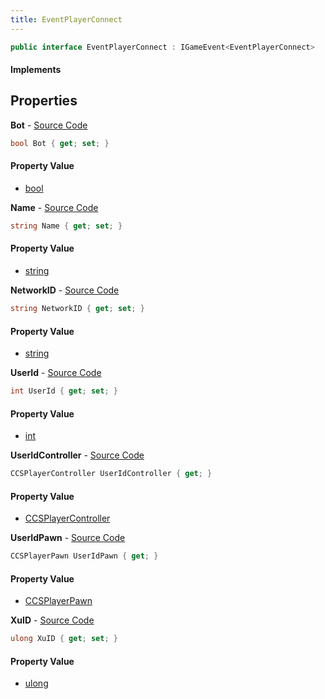 ```yaml
---
title: EventPlayerConnect
---
```


```csharp
public interface EventPlayerConnect : IGameEvent<EventPlayerConnect>
```

#### Implements

## Properties

**Bot** - [Source Code](https://github.com/swiftly-solution/swiftlys2/blob/master/managed/src/SwiftlyS2.Generated/GameEvents/Interfaces/EventPlayerConnect.cs#L63)

```csharp
bool Bot { get; set; }
```

#### Property Value

- [bool](https://learn.microsoft.com/dotnet/api/system.boolean)

**Name** - [Source Code](https://github.com/swiftly-solution/swiftlys2/blob/master/managed/src/SwiftlyS2.Generated/GameEvents/Interfaces/EventPlayerConnect.cs#L23)

```csharp
string Name { get; set; }
```

#### Property Value

- [string](https://learn.microsoft.com/dotnet/api/system.string)

**NetworkID** - [Source Code](https://github.com/swiftly-solution/swiftlys2/blob/master/managed/src/SwiftlyS2.Generated/GameEvents/Interfaces/EventPlayerConnect.cs#L51)

```csharp
string NetworkID { get; set; }
```

#### Property Value

- [string](https://learn.microsoft.com/dotnet/api/system.string)

**UserId** - [Source Code](https://github.com/swiftly-solution/swiftlys2/blob/master/managed/src/SwiftlyS2.Generated/GameEvents/Interfaces/EventPlayerConnect.cs#L44)

```csharp
int UserId { get; set; }
```

#### Property Value

- [int](https://learn.microsoft.com/dotnet/api/system.int32)

**UserIdController** - [Source Code](https://github.com/swiftly-solution/swiftlys2/blob/master/managed/src/SwiftlyS2.Generated/GameEvents/Interfaces/EventPlayerConnect.cs#L30)

```csharp
CCSPlayerController UserIdController { get; }
```

#### Property Value

- [CCSPlayerController](/docs/api/shared/schemadefinitions/ccsplayercontroller)

**UserIdPawn** - [Source Code](https://github.com/swiftly-solution/swiftlys2/blob/master/managed/src/SwiftlyS2.Generated/GameEvents/Interfaces/EventPlayerConnect.cs#L37)

```csharp
CCSPlayerPawn UserIdPawn { get; }
```

#### Property Value

- [CCSPlayerPawn](/docs/api/shared/schemadefinitions/ccsplayerpawn)

**XuID** - [Source Code](https://github.com/swiftly-solution/swiftlys2/blob/master/managed/src/SwiftlyS2.Generated/GameEvents/Interfaces/EventPlayerConnect.cs#L58)

```csharp
ulong XuID { get; set; }
```

#### Property Value

- [ulong](https://learn.microsoft.com/dotnet/api/system.uint64)

